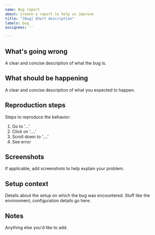 ```yaml
---
name: Bug report
about: Create a report to help us improve
title: "[Bug] Short description"
labels: bug
assignees: ''

---
```


## What's going wrong
A clear and concise description of what the bug is.

## What should be happening
A clear and concise description of what you expected to happen.

## Reproduction steps
Steps to reproduce the behavior:
1. Go to '...'
2. Click on '....'
3. Scroll down to '....'
4. See error

## Screenshots
If applicable, add screenshots to help explain your problem.

## Setup context
Details about the setup on which the bug was encountered. Stuff like the environment, configuration details go here.

## Notes
Anything else you'd like to add.
